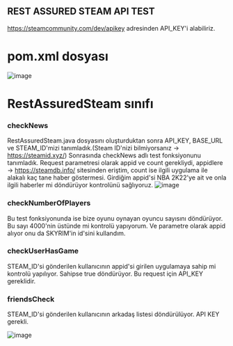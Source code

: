 ## REST ASSURED STEAM API TEST

https://steamcommunity.com/dev/apikey adresinden API_KEY'i alabiliriz.

# pom.xml dosyası

![image](https://user-images.githubusercontent.com/27950192/145586609-23232fc4-eed7-4a4e-90d8-d5f9561e923d.png)

# RestAssuredSteam sınıfı
### checkNews
RestAssuredSteam.java dosyasını oluşturduktan sonra API_KEY, BASE_URL ve STEAM_ID'mizi tanımladık.(Steam ID'nizi bilmiyorsanız -> https://steamid.xyz/) Sonrasında checkNews adlı test fonksiyonunu tanımladık. Request parametresi olarak appid ve count gerekliydi, appidlere -> https://steamdb.info/ sitesinden eriştim, count ise ilgili uygulama ile alakalı kaç tane haber göstermesi. Girdiğim appid'si NBA 2K22'ye ait ve onla ilgili haberler mi döndürüyor kontrolünü sağlıyoruz.
![image](https://user-images.githubusercontent.com/27950192/145586739-cf45f7b1-4730-4885-a47d-c1c9089e0b57.png)

### checkNumberOfPlayers
Bu test fonksiyonunda ise bize oyunu oynayan oyuncu sayısını döndürüyor. Bu sayı 4000'nin üstünde mi kontrolü yapıyorum. Ve parametre olarak appid alıyor onu da SKYRIM'in id'sini kullandım.

### checkUserHasGame 
STEAM_ID'si gönderilen kullanıcının appid'si girilen uygulamaya sahip mi kontrolü yapılıyor. Sahipse true döndürüyor. Bu request için API_KEY gereklidir.


### friendsCheck 
STEAM_ID'si gönderilen kullanıcının arkadaş listesi döndürülüyor. API KEY gerekli.

![image](https://user-images.githubusercontent.com/27950192/145587523-f152cb4d-92db-4c10-abb1-83ea97845a88.png)
